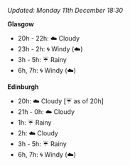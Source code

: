*Updated: Monday 11th December 18:30*

**Glasgow**

* 20h - 22h: :cloud: Cloudy
* 23h - 2h: :cyclone: Windy (:cloud:)
* 3h - 5h: :umbrella: Rainy
* 6h, 7h: :cyclone: Windy (:cloud:)

**Edinburgh**

* 20h: :cloud: Cloudy [:umbrella: as of 20h]
* 21h - 0h: :cloud: Cloudy
* 1h: :umbrella: Rainy
* 2h: :cloud: Cloudy
* 3h - 5h: :umbrella: Rainy
* 6h, 7h: :cyclone: Windy (:cloud:)
